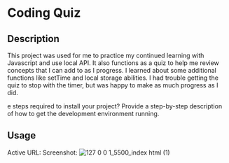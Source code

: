 # Coding Quiz

## Description

This project was used for me to practice my continued learning with Javascript and use local API. It also functions as a quiz to help me review concepts that I can add to as I progress. I learned about some additional functions like setTime and local storage abilities. I had trouble getting the quiz to stop with the timer, but was happy to make as much progress as I did. 

e steps required to install your project? Provide a step-by-step description of how to get the development environment running.

## Usage
Active URL:
Screenshot: ![127 0 0 1_5500_index html (1)](https://user-images.githubusercontent.com/111533301/195179273-b29e158c-b5fb-492e-a514-502c3b6ee302.png)


